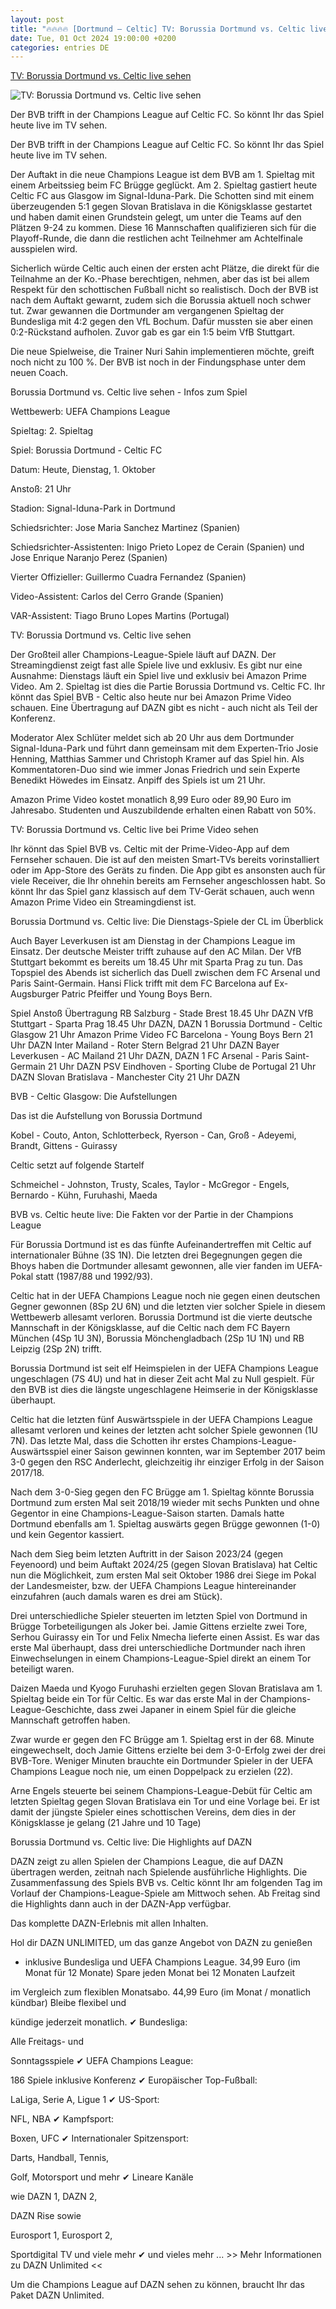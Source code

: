 ```yaml
---
layout: post
title: "🔥🔥🔥🔥 [Dortmund – Celtic] TV: Borussia Dortmund vs. Celtic live sehen"
date: Tue, 01 Oct 2024 19:00:00 +0200
categories: entries DE
---
```

[TV: Borussia Dortmund vs. Celtic live sehen](https://www.dazn.com/de-DE/news/fussball/tv-borussia-dortmund-vs-celtic-live-sehen/1lxsl11f7vgcm1qyleg7op81tp)

![TV: Borussia Dortmund vs. Celtic live sehen](https://images.daznservices.com/di/library/DAZN_News/79/4/serhou-guirassy-julien-duranville-bvb-borussia-dortmund-27092024_1o8u31hizra5a1vbr5xzwx96z3.jpg?t=1134536866)

Der BVB trifft in der Champions League auf Celtic FC. So könnt Ihr das Spiel heute live im TV sehen.

Der BVB trifft in der Champions League auf Celtic FC. So könnt Ihr das Spiel heute live im TV sehen.

Der Auftakt in die neue Champions League ist dem BVB am 1. Spieltag mit einem Arbeitssieg beim FC Brügge geglückt. Am 2. Spieltag gastiert heute Celtic FC aus Glasgow im Signal-Iduna-Park. Die Schotten sind mit einem überzeugenden 5:1 gegen Slovan Bratislava in die Königsklasse gestartet und haben damit einen Grundstein gelegt, um unter die Teams auf den Plätzen 9-24 zu kommen. Diese 16 Mannschaften qualifizieren sich für die Playoff-Runde, die dann die restlichen acht Teilnehmer am Achtelfinale ausspielen wird.

Sicherlich würde Celtic auch einen der ersten acht Plätze, die direkt für die Teilnahme an der Ko.-Phase berechtigen, nehmen, aber das ist bei allem Respekt für den schottischen Fußball nicht so realistisch. Doch der BVB ist nach dem Auftakt gewarnt, zudem sich die Borussia aktuell noch schwer tut. Zwar gewannen die Dortmunder am vergangenen Spieltag der Bundesliga mit 4:2 gegen den VfL Bochum. Dafür mussten sie aber einen 0:2-Rückstand aufholen. Zuvor gab es gar ein 1:5 beim VfB Stuttgart.

Die neue Spielweise, die Trainer Nuri Sahin implementieren möchte, greift noch nicht zu 100 %. Der BVB ist noch in der Findungsphase unter dem neuen Coach.

Borussia Dortmund vs. Celtic live sehen - Infos zum Spiel

Wettbewerb: UEFA Champions League

Spieltag: 2. Spieltag

Spiel: Borussia Dortmund - Celtic FC

Datum: Heute, Dienstag, 1. Oktober

Anstoß: 21 Uhr

Stadion: Signal-Iduna-Park in Dortmund

Schiedsrichter: Jose Maria Sanchez Martinez (Spanien)

Schiedsrichter-Assistenten: Inigo Prieto Lopez de Cerain (Spanien) und Jose Enrique Naranjo Perez (Spanien)

Vierter Offizieller: Guillermo Cuadra Fernandez (Spanien)

Video-Assistent: Carlos del Cerro Grande (Spanien)

VAR-Assistent: Tiago Bruno Lopes Martins (Portugal)

TV: Borussia Dortmund vs. Celtic live sehen

Der Großteil aller Champions-League-Spiele läuft auf DAZN. Der Streamingdienst zeigt fast alle Spiele live und exklusiv. Es gibt nur eine Ausnahme: Dienstags läuft ein Spiel live und exklusiv bei Amazon Prime Video. Am 2. Spieltag ist dies die Partie Borussia Dortmund vs. Celtic FC. Ihr könnt das Spiel BVB - Celtic also heute nur bei Amazon Prime Video schauen. Eine Übertragung auf DAZN gibt es nicht - auch nicht als Teil der Konferenz.

Moderator Alex Schlüter meldet sich ab 20 Uhr aus dem Dortmunder Signal-Iduna-Park und führt dann gemeinsam mit dem Experten-Trio Josie Henning, Matthias Sammer und Christoph Kramer auf das Spiel hin. Als Kommentatoren-Duo sind wie immer Jonas Friedrich und sein Experte Benedikt Höwedes im Einsatz. Anpiff des Spiels ist um 21 Uhr.

Amazon Prime Video kostet monatlich 8,99 Euro oder 89,90 Euro im Jahresabo. Studenten und Auszubildende erhalten einen Rabatt von 50%.

TV: Borussia Dortmund vs. Celtic live bei Prime Video sehen

Ihr könnt das Spiel BVB vs. Celtic mit der Prime-Video-App auf dem Fernseher schauen. Die ist auf den meisten Smart-TVs bereits vorinstalliert oder im App-Store des Geräts zu finden. Die App gibt es ansonsten auch für viele Receiver, die Ihr ohnehin bereits am Fernseher angeschlossen habt. So könnt Ihr das Spiel ganz klassisch auf dem TV-Gerät schauen, auch wenn Amazon Prime Video ein Streamingdienst ist.

Borussia Dortmund vs. Celtic live: Die Dienstags-Spiele der CL im Überblick

Auch Bayer Leverkusen ist am Dienstag in der Champions League im Einsatz. Der deutsche Meister trifft zuhause auf den AC Milan. Der VfB Stuttgart bekommt es bereits um 18.45 Uhr mit Sparta Prag zu tun. Das Topspiel des Abends ist sicherlich das Duell zwischen dem FC Arsenal und Paris Saint-Germain. Hansi Flick trifft mit dem FC Barcelona auf Ex-Augsburger Patric Pfeiffer und Young Boys Bern.

Spiel Anstoß Übertragung RB Salzburg - Stade Brest 18.45 Uhr DAZN VfB Stuttgart - Sparta Prag 18.45 Uhr DAZN, DAZN 1 Borussia Dortmund - Celtic Glasgow 21 Uhr Amazon Prime Video FC Barcelona - Young Boys Bern 21 Uhr DAZN Inter Mailand - Roter Stern Belgrad 21 Uhr DAZN Bayer Leverkusen - AC Mailand 21 Uhr DAZN, DAZN 1 FC Arsenal - Paris Saint-Germain 21 Uhr DAZN PSV Eindhoven - Sporting Clube de Portugal 21 Uhr DAZN Slovan Bratislava - Manchester City 21 Uhr DAZN

BVB - Celtic Glasgow: Die Aufstellungen

Das ist die Aufstellung von Borussia Dortmund

Kobel - Couto, Anton, Schlotterbeck, Ryerson - Can, Groß - Adeyemi, Brandt, Gittens - Guirassy

Celtic setzt auf folgende Startelf

Schmeichel - Johnston, Trusty, Scales, Taylor - McGregor - Engels, Bernardo - Kühn, Furuhashi, Maeda

BVB vs. Celtic heute live: Die Fakten vor der Partie in der Champions League

Für Borussia Dortmund ist es das fünfte Aufeinandertreffen mit Celtic auf internationaler Bühne (3S 1N). Die letzten drei Begegnungen gegen die Bhoys haben die Dortmunder allesamt gewonnen, alle vier fanden im UEFA-Pokal statt (1987/88 und 1992/93).

Celtic hat in der UEFA Champions League noch nie gegen einen deutschen Gegner gewonnen (8Sp 2U 6N) und die letzten vier solcher Spiele in diesem Wettbewerb allesamt verloren. Borussia Dortmund ist die vierte deutsche Mannschaft in der Königsklasse, auf die Celtic nach dem FC Bayern München (4Sp 1U 3N), Borussia Mönchengladbach (2Sp 1U 1N) und RB Leipzig (2Sp 2N) trifft.

Borussia Dortmund ist seit elf Heimspielen in der UEFA Champions League ungeschlagen (7S 4U) und hat in dieser Zeit acht Mal zu Null gespielt. Für den BVB ist dies die längste ungeschlagene Heimserie in der Königsklasse überhaupt.

Celtic hat die letzten fünf Auswärtsspiele in der UEFA Champions League allesamt verloren und keines der letzten acht solcher Spiele gewonnen (1U 7N). Das letzte Mal, dass die Schotten ihr erstes Champions-League-Auswärtsspiel einer Saison gewinnen konnten, war im September 2017 beim 3-0 gegen den RSC Anderlecht, gleichzeitig ihr einziger Erfolg in der Saison 2017/18.

Nach dem 3-0-Sieg gegen den FC Brügge am 1. Spieltag könnte Borussia Dortmund zum ersten Mal seit 2018/19 wieder mit sechs Punkten und ohne Gegentor in eine Champions-League-Saison starten. Damals hatte Dortmund ebenfalls am 1. Spieltag auswärts gegen Brügge gewonnen (1-0) und kein Gegentor kassiert.

Nach dem Sieg beim letzten Auftritt in der Saison 2023/24 (gegen Feyenoord) und beim Auftakt 2024/25 (gegen Slovan Bratislava) hat Celtic nun die Möglichkeit, zum ersten Mal seit Oktober 1986 drei Siege im Pokal der Landesmeister, bzw. der UEFA Champions League hintereinander einzufahren (auch damals waren es drei am Stück).

Drei unterschiedliche Spieler steuerten im letzten Spiel von Dortmund in Brügge Torbeteiligungen als Joker bei. Jamie Gittens erzielte zwei Tore, Serhou Guirassy ein Tor und Felix Nmecha lieferte einen Assist. Es war das erste Mal überhaupt, dass drei unterschiedliche Dortmunder nach ihren Einwechselungen in einem Champions-League-Spiel direkt an einem Tor beteiligt waren.

Daizen Maeda und Kyogo Furuhashi erzielten gegen Slovan Bratislava am 1. Spieltag beide ein Tor für Celtic. Es war das erste Mal in der Champions-League-Geschichte, dass zwei Japaner in einem Spiel für die gleiche Mannschaft getroffen haben.

Zwar wurde er gegen den FC Brügge am 1. Spieltag erst in der 68. Minute eingewechselt, doch Jamie Gittens erzielte bei dem 3-0-Erfolg zwei der drei BVB-Tore. Weniger Minuten brauchte ein Dortmunder Spieler in der UEFA Champions League noch nie, um einen Doppelpack zu erzielen (22).

Arne Engels steuerte bei seinem Champions-League-Debüt für Celtic am letzten Spieltag gegen Slovan Bratislava ein Tor und eine Vorlage bei. Er ist damit der jüngste Spieler eines schottischen Vereins, dem dies in der Königsklasse je gelang (21 Jahre und 10 Tage)

Borussia Dortmund vs. Celtic live: Die Highlights auf DAZN

DAZN zeigt zu allen Spielen der Champions League, die auf DAZN übertragen werden, zeitnah nach Spielende ausführliche Highlights. Die Zusammenfassung des Spiels BVB vs. Celtic könnt Ihr am folgenden Tag im Vorlauf der Champions-League-Spiele am Mittwoch sehen. Ab Freitag sind die Highlights dann auch in der DAZN-App verfügbar.

Das komplette DAZN-Erlebnis mit allen Inhalten.

Hol dir DAZN UNLIMITED, um das ganze Angebot von DAZN zu genießen

- inklusive Bundesliga und UEFA Champions League. 34,99 Euro (im Monat für 12 Monate) Spare jeden Monat bei 12 Monaten Laufzeit

im Vergleich zum flexiblen Monatsabo. 44,99 Euro (im Monat / monatlich kündbar) Bleibe flexibel und

kündige jederzeit monatlich. ✔ Bundesliga:

Alle Freitags- und

Sonntagsspiele ✔ UEFA Champions League:

186 Spiele inklusive Konferenz ✔ Europäischer Top-Fußball:

LaLiga, Serie A, Ligue 1 ✔ US-Sport:

NFL, NBA ✔ Kampfsport:

Boxen, UFC ✔ Internationaler Spitzensport:

Darts, Handball, Tennis,

Golf, Motorsport und mehr ✔ Lineare Kanäle

wie DAZN 1, DAZN 2,

DAZN Rise sowie

Eurosport 1, Eurosport 2,

Sportdigital TV und viele mehr ✔ und vieles mehr ... >> Mehr Informationen zu DAZN Unlimited <<

Um die Champions League auf DAZN sehen zu können, braucht Ihr das Paket DAZN Unlimited.

